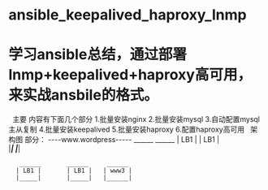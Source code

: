 # ansible_keepalived_haproxy_lnmp

# 学习ansible总结，通过部署 lnmp+keepalived+haproxy高可用，来实战ansbile的格式。
 
主要 内容有下面几个部分
1.批量安装nginx
2.批量安装mysql
3.自动配置mysql主从复制
4.批量安装keepalived
5.批量安装haproxy
6.配置haproxy高可用
 
架构图 部分：
      ----www.wordpress-----
           ______        ______
          | LB1 |       | LB1 |   
          |_____|       |_____|  
  
  
       ______       ______     ______ 
      | LB1 |       | LB1 |   | www3 |
      |_____|       |_____|   |______|
      
      
      
      

